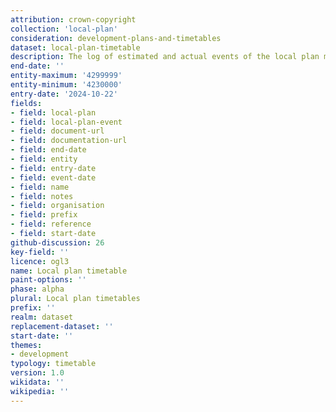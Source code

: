 ```yaml
---
attribution: crown-copyright
collection: 'local-plan'
consideration: development-plans-and-timetables
dataset: local-plan-timetable
description: The log of estimated and actual events of the local plan making process for a local plan
end-date: ''
entity-maximum: '4299999'
entity-minimum: '4230000'
entry-date: '2024-10-22'
fields:
- field: local-plan
- field: local-plan-event
- field: document-url
- field: documentation-url
- field: end-date
- field: entity
- field: entry-date
- field: event-date
- field: name
- field: notes
- field: organisation
- field: prefix
- field: reference
- field: start-date
github-discussion: 26
key-field: ''
licence: ogl3
name: Local plan timetable
paint-options: ''
phase: alpha
plural: Local plan timetables
prefix: ''
realm: dataset
replacement-dataset: ''
start-date: ''
themes:
- development
typology: timetable
version: 1.0
wikidata: ''
wikipedia: ''
---
```

